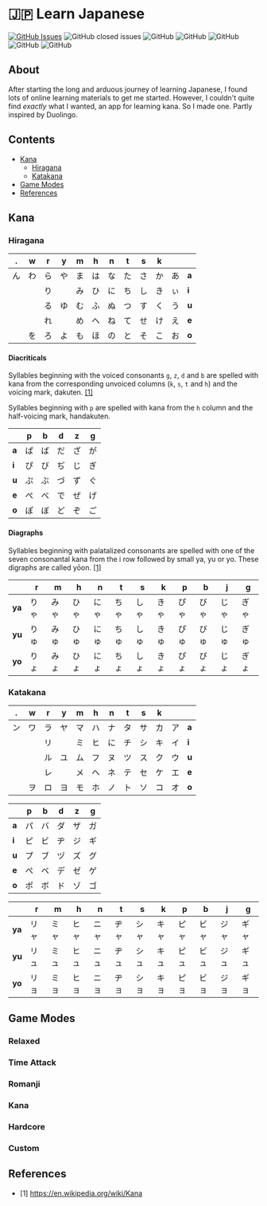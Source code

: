 # :jp: Learn Japanese

[![GitHub Issues](https://img.shields.io/github/issues/TomPlum/learn-japanese.svg)](https://github.com/TomPlum/learn-japanese/issues)
![GitHub closed issues](https://img.shields.io/github/issues-closed/TomPlum/learn-japanese?color=brightgreen)
![GitHub](https://img.shields.io/github/license/TomPlum/learn-japanese?color=informational)
![GitHub](https://img.shields.io/badge/statement-92%25-success)
![GitHub](https://img.shields.io/badge/branch-90%25-success)
![GitHub](https://img.shields.io/badge/function-93%25-success)
![GitHub](https://img.shields.io/badge/line-93%25-success)

## About
After starting the long and arduous journey of learning Japanese, I found lots of online learning materials to get me started. However, I couldn't quite find *exactly* what I wanted, an app for learning kana. So I made one. Partly inspired by Duolingo.

## Contents
* [Kana](#kana)
  * [Hiragana](#hiragana)
  * [Katakana](#katakana)
* [Game Modes](#game-modes)
* [References](#references)
## Kana

### Hiragana
| .  | w | r  | y | m  | h  | n | t  | s | k  |    |       |
|----|---|----|---|----|----|---|----|---|----|----|-------|
| ん | わ | ら | や | ま | は | な | た | さ | か | あ | **a** |
|   |    | り |    | み | ひ | に | ち | し | き | ぃ | **i** |
|   |    | る | ゆ | む | ふ | ぬ | つ | す | く | う | **u** |
|   |    | れ |    | め | へ | ね | て | せ | け | え | **e** |
|   | を | ろ | よ  | も | ほ | の | と | そ | こ | お | **o** |

#### Diacriticals
Syllables beginning with the voiced consonants `g`, `z`, `d` and `b` are spelled with kana from the corresponding
unvoiced columns (`k`, `s`, `t` and `h`) and the voicing mark, dakuten. [[1]](#1)

Syllables beginning with `p` are spelled with kana from the `h` column and the half-voicing mark, handakuten.

|     |  p  |  b  |  d  |  z  |  g  |
|-----|-----|-----|-----|-----|-----|
|**a**|  ぱ |  ば  | だ  | ざ  |  が  |
|**i**|  ぴ |  び  | ぢ  | じ  |  ぎ  |
|**u**|  ぷ |  ぶ  | づ  | ず  |  ぐ  |
|**e**|  ぺ |  べ  | で  | ぜ  |  げ  |
|**o**|  ぽ |  ぼ  | ど  | ぞ  |  ご  |

#### Diagraphs

Syllables beginning with palatalized consonants are spelled with one of the seven consonantal kana from the i row
followed by small ya, yu or yo. These digraphs are called yōon. [[1]](#1)

|      |   r   |   m   |   h   |   n   |   t   |   s   |   k   |   p   |   b   |   j   |   g   |
|------|-------|-------|-------|-------|-------|-------|-------|-------|-------|-------|-------|
|**ya**| りゃ  |  みゃ  |  ひゃ  |  にゃ  |  ちゃ |  しゃ   | きゃ  | ぴゃ  |  びゃ  |  じゃ  |  ぎゃ  |
|**yu**| りゅ  |  みゅ  |  ひゅ  |  にゅ  |  ちゅ |	 しゅ   | きゅ  | ぴゅ  |  びゅ  |  じゅ  |  ぎゅ  |
|**yo**| りょ  |  みょ  |  ひょ  |  にょ  |  ちょ |  しょ   | きょ  | ぴょ  |  びょ  |  じょ  |  ぎょ  |

### Katakana
| .  | w | r  | y | m  | h  | n | t  | s | k  |    |       |
|----|---|----|---|----|----|---|----|---|----|----|-------|
| ン | ワ | ラ | ヤ | マ | ハ | ナ | タ | サ | カ | ア | **a** |
|   |    | リ |    | ミ | ヒ | に | チ | シ | キ | イ | **i** |
|   |    | ル | ユ | ム | フ | ヌ | ツ | ス | ク | ウ | **u** |
|   |    | レ |    | メ | ヘ | ネ | テ | セ | ケ | エ | **e** |
|   | ヲ | ロ | ヨ  | モ | ホ | ノ | ト | ソ | コ | オ | **o** |

|     |  p  |  b  |  d  |  z  |  g  |
|-----|-----|-----|-----|-----|-----|
|**a**|  パ |  バ  | ダ  | ザ  |  ガ  |
|**i**|  ピ |  ビ  | ヂ  | ジ  |  ギ  |
|**u**|  プ |  ブ  | ヅ  | ズ  |  グ  |
|**e**|  ペ |  ベ  | デ  | ゼ  |  ゲ  |
|**o**|  ポ |  ボ  | ド  | ゾ  |  ゴ  |

|      |   r   |   m   |   h   |   n   |   t   |   s   |   k   |   p   |   b   |   j   |   g   |
|------|-------|-------|-------|-------|-------|-------|-------|-------|-------|-------|-------|
|**ya**| リャ  |  ミャ  |  ヒャ  |  ニャ  |  ヂャ |  シャ   | キャ  | ピャ  |  ビャ  |  ジャ  |  ギャ  |
|**yu**| リュ  |  ミュ  |  ヒュ  |  ニュ  |  ヂュ |	 シュ   | キュ  | ピュ  |  ビュ  |  ジュ  |  ギュ  |
|**yo**| リョ  |  ミョ  |  ヒョ  |  ニョ  |  ヂョ |  ショ   | キョ  | ピョ  |  ビョ  |  ジョ  |  ギョ  |

## Game Modes

### Relaxed

### Time Attack

### Romanji

### Kana

### Hardcore

### Custom

## References
- [<a id="1">1</a>] https://en.wikipedia.org/wiki/Kana